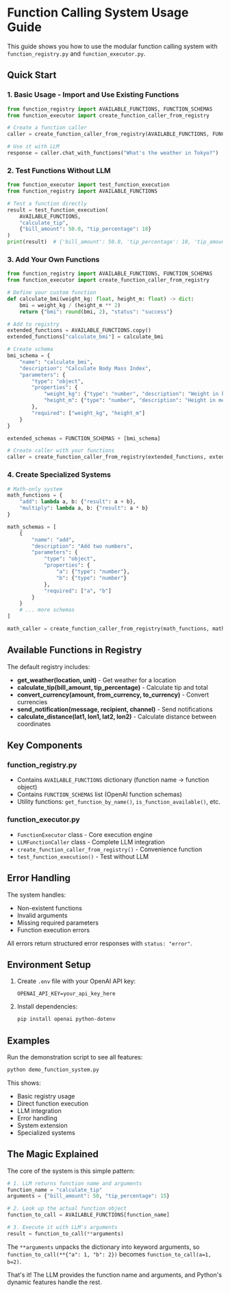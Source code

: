 # Function Calling System Usage Guide

This guide shows you how to use the modular function calling system with `function_registry.py` and `function_executor.py`.

## Quick Start

### 1. Basic Usage - Import and Use Existing Functions

```python
from function_registry import AVAILABLE_FUNCTIONS, FUNCTION_SCHEMAS
from function_executor import create_function_caller_from_registry

# Create a function caller
caller = create_function_caller_from_registry(AVAILABLE_FUNCTIONS, FUNCTION_SCHEMAS)

# Use it with LLM
response = caller.chat_with_functions("What's the weather in Tokyo?")
```

### 2. Test Functions Without LLM

```python
from function_executor import test_function_execution
from function_registry import AVAILABLE_FUNCTIONS

# Test a function directly
result = test_function_execution(
    AVAILABLE_FUNCTIONS,
    "calculate_tip", 
    {"bill_amount": 50.0, "tip_percentage": 18}
)
print(result)  # {'bill_amount': 50.0, 'tip_percentage': 18, 'tip_amount': 9.0, 'total_amount': 59.0, 'status': 'success'}
```

### 3. Add Your Own Functions

```python
from function_registry import AVAILABLE_FUNCTIONS, FUNCTION_SCHEMAS
from function_executor import create_function_caller_from_registry

# Define your custom function
def calculate_bmi(weight_kg: float, height_m: float) -> dict:
    bmi = weight_kg / (height_m ** 2)
    return {"bmi": round(bmi, 2), "status": "success"}

# Add to registry
extended_functions = AVAILABLE_FUNCTIONS.copy()
extended_functions["calculate_bmi"] = calculate_bmi

# Create schema
bmi_schema = {
    "name": "calculate_bmi",
    "description": "Calculate Body Mass Index",
    "parameters": {
        "type": "object",
        "properties": {
            "weight_kg": {"type": "number", "description": "Weight in kg"},
            "height_m": {"type": "number", "description": "Height in meters"}
        },
        "required": ["weight_kg", "height_m"]
    }
}

extended_schemas = FUNCTION_SCHEMAS + [bmi_schema]

# Create caller with your functions
caller = create_function_caller_from_registry(extended_functions, extended_schemas)
```

### 4. Create Specialized Systems

```python
# Math-only system
math_functions = {
    "add": lambda a, b: {"result": a + b},
    "multiply": lambda a, b: {"result": a * b}
}

math_schemas = [
    {
        "name": "add",
        "description": "Add two numbers",
        "parameters": {
            "type": "object",
            "properties": {
                "a": {"type": "number"},
                "b": {"type": "number"}
            },
            "required": ["a", "b"]
        }
    }
    # ... more schemas
]

math_caller = create_function_caller_from_registry(math_functions, math_schemas)
```

## Available Functions in Registry

The default registry includes:

- **get_weather(location, unit)** - Get weather for a location
- **calculate_tip(bill_amount, tip_percentage)** - Calculate tip and total
- **convert_currency(amount, from_currency, to_currency)** - Convert currencies
- **send_notification(message, recipient, channel)** - Send notifications
- **calculate_distance(lat1, lon1, lat2, lon2)** - Calculate distance between coordinates

## Key Components

### function_registry.py
- Contains `AVAILABLE_FUNCTIONS` dictionary (function name → function object)
- Contains `FUNCTION_SCHEMAS` list (OpenAI function schemas)
- Utility functions: `get_function_by_name()`, `is_function_available()`, etc.

### function_executor.py
- `FunctionExecutor` class - Core execution engine
- `LLMFunctionCaller` class - Complete LLM integration
- `create_function_caller_from_registry()` - Convenience function
- `test_function_execution()` - Test without LLM

## Error Handling

The system handles:
- Non-existent functions
- Invalid arguments
- Missing required parameters
- Function execution errors

All errors return structured error responses with `status: "error"`.

## Environment Setup

1. Create `.env` file with your OpenAI API key:
   ```
   OPENAI_API_KEY=your_api_key_here
   ```

2. Install dependencies:
   ```bash
   pip install openai python-dotenv
   ```

## Examples

Run the demonstration script to see all features:

```bash
python demo_function_system.py
```

This shows:
- Basic registry usage
- Direct function execution
- LLM integration
- Error handling
- System extension
- Specialized systems

## The Magic Explained

The core of the system is this simple pattern:

```python
# 1. LLM returns function name and arguments
function_name = "calculate_tip"
arguments = {"bill_amount": 50, "tip_percentage": 15}

# 2. Look up the actual function object
function_to_call = AVAILABLE_FUNCTIONS[function_name]

# 3. Execute it with LLM's arguments
result = function_to_call(**arguments)
```

The `**arguments` unpacks the dictionary into keyword arguments, so `function_to_call(**{"a": 1, "b": 2})` becomes `function_to_call(a=1, b=2)`.

That's it! The LLM provides the function name and arguments, and Python's dynamic features handle the rest. 